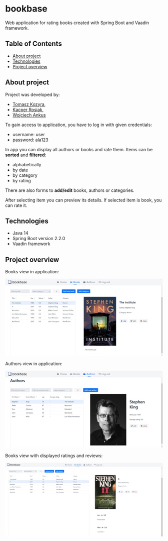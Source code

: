 # bookbase
Web application for rating books created with Spring Boot and Vaadin framework.



## Table of Contents

- [About project](#about-project)
- [Technologies](#technologies)
- [Project overview](#project-overview)

## About project


Project was developed by:
- [Tomasz Kozyra](https://github.com/tkozyra),
- [Kacper Rosiak](https://github.com/rosKacper),
- [Wojciech Ankus](https://github.com/vojteq)


To gain access to application, you have to log in with given credentials:
- username: user
- password: ala123


In app you can display all authors or books and rate them. Items can be **sorted** and **filtered**:
- alphabetically
- by date
- by category
- by rating


There are also forms to **add/edit** books, authors or categories.

After selecting item you can preview its details. If selected item is book, you can rate it.
 
 
## Technologies

  - Java 14
  - Spring Boot version 2.2.0
  - Vaadin framework


## Project overview

Books view in application:


<img src="readme-images/books.jpg" alt="drawing" width="600"/>

<br>

Authors view in application:


<img src="readme-images/authors-view.jpg" alt="drawing" width="600"/>

<br>


Books view with displayed ratings and reviews:


<img src="readme-images/books-reviews.jpg" alt="drawing" width="600"/>

<br>
